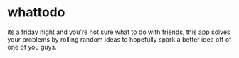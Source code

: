 # whattodo
its a friday night and you're not sure what to do with friends, this app solves your problems by rolling random ideas to hopefully spark a better idea off of one of you guys.
